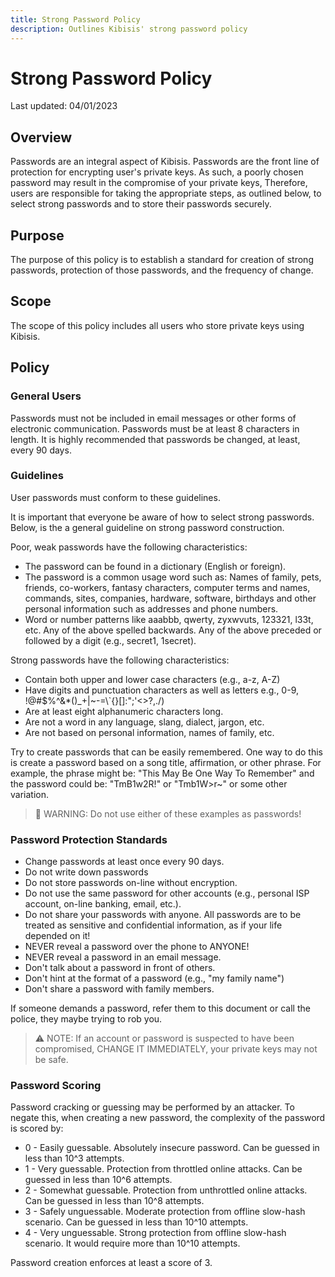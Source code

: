 ```yaml
---
title: Strong Password Policy
description: Outlines Kibisis' strong password policy
---
```


# Strong Password Policy

Last updated: 04/01/2023

## Overview

Passwords are an integral aspect of Kibisis. Passwords are the front line of protection for encrypting user's private keys. As such, a poorly chosen password may result in the compromise of your private keys, Therefore, users  are responsible for taking the appropriate steps, as outlined below, to select strong passwords and to store their passwords securely.

## Purpose

The purpose of this policy is to establish a standard for creation of strong passwords, protection of those passwords, and the frequency of change.

## Scope

The scope of this policy includes all users who store private keys using Kibisis.

## Policy

### General Users

Passwords must not be included in email messages or other forms of electronic communication. Passwords must be at least 8 characters in length. It is highly recommended that passwords be changed, at least, every 90 days.

### Guidelines

User passwords must conform to these guidelines.

It is important that everyone be aware of how to select strong passwords. Below, is the a general guideline on strong password construction.

Poor, weak passwords have the following characteristics:

- The password can be found in a dictionary (English or foreign).
- The password is a common usage word such as: Names of family, pets, friends, co-workers, fantasy characters, computer terms and names, commands, sites, companies, hardware, software, birthdays and other personal information such as addresses and phone numbers.
- Word or number patterns like aaabbb, qwerty, zyxwvuts, 123321, l33t, etc. Any of the above spelled backwards. Any of the above preceded or followed by a digit (e.g., secret1, 1secret).

Strong passwords have the following characteristics:

- Contain both upper and lower case characters (e.g., a-z, A-Z)
- Have digits and punctuation characters as well as letters e.g., 0-9, !@#$%^&*()_+|~-=\\`{}[]:";'\<\>?,./)
- Are at least eight alphanumeric characters long.
- Are not a word in any language, slang, dialect, jargon, etc.
- Are not based on personal information, names of family, etc.

Try to create passwords that can be easily remembered. One way to do this is create a password based on a song title, affirmation, or other phrase. For example, the phrase might be: "This May Be One Way To Remember" and the password could be: "TmB1w2R!" or "Tmb1W>r~" or some other variation.

> 🚨 WARNING: Do not use either of these examples as passwords!

### Password Protection Standards

- Change passwords at least once every 90 days.
- Do not write down passwords
- Do not store passwords on-line without encryption.
- Do not use the same password for other accounts (e.g., personal ISP account, on-line banking, email, etc.).
- Do not share your passwords with anyone. All passwords are to be treated as sensitive and confidential information, as if your life depended on it!
- NEVER reveal a password over the phone to ANYONE!
- NEVER reveal a password in an email message.
- Don't talk about a password in front of others.
- Don't hint at the format of a password (e.g., "my family name")
- Don't share a password with family members.

If someone demands a password, refer them to this document or call the police, they maybe trying to rob you.

> ⚠️ NOTE: If an account or password is suspected to have been compromised, CHANGE IT IMMEDIATELY, your private keys may not be safe.

### Password Scoring

Password cracking or guessing may be performed by an attacker. To negate this, when creating a new password, the complexity of the password is scored by:

- 0 - Easily guessable. Absolutely insecure password. Can be guessed in less than 10^3 attempts.
- 1 - Very guessable. Protection from throttled online attacks. Can be guessed in less than 10^6 attempts.
- 2 - Somewhat guessable. Protection from unthrottled online attacks. Can be guessed in less than 10^8 attempts.
- 3 - Safely unguessable. Moderate protection from offline slow-hash scenario. Can be guessed in less than 10^10 attempts.
- 4 - Very unguessable. Strong protection from offline slow-hash scenario. It would require more than 10^10 attempts.


Password creation enforces at least a score of 3.
